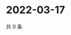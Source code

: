 # 2022-03-17

共 0 条

<!-- BEGIN WEIBO -->
<!-- 最后更新时间 Thu Mar 17 2022 15:00:42 GMT+0800 (China Standard Time) -->

<!-- END WEIBO -->
